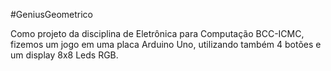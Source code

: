   #GeniusGeometrico

  Como projeto da disciplina de Eletrônica para Computação BCC-ICMC, fizemos um jogo em uma placa Arduino Uno, utilizando também 4 botões e um display 8x8 Leds RGB.
